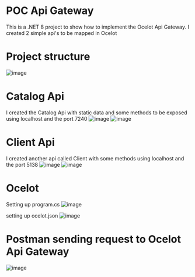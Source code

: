 # POC Api Gateway
This is a .NET 8 project to show how to implement the Ocelot Api Gateway.
I created 2 simple api's to be mapped in Ocelot

# Project structure
![image](https://github.com/user-attachments/assets/d07f5aa1-5831-4725-b885-2f5b2642684a)

# Catalog Api
I created the Catalog Api with static data and some methods to be exposed using localhost and the port 7240
![image](https://github.com/user-attachments/assets/d6f227a2-e052-4c4b-9984-15d7fa1cc992)
![image](https://github.com/user-attachments/assets/5c6b8330-d96b-448a-a1b5-5685a14d8580)

# Client Api
I created another api called Client with some methods using localhost and the port 5138
![image](https://github.com/user-attachments/assets/d678b192-879f-4f7e-a0de-7fb3ef3f5051)
![image](https://github.com/user-attachments/assets/5286090e-ee4d-40de-a573-1424c3c3d5aa)

# Ocelot
Setting up program.cs
![image](https://github.com/user-attachments/assets/d4dab176-4789-4145-9f13-5a0a3f2c32bb)

setting up ocelot.json
![image](https://github.com/user-attachments/assets/f8394550-0e92-4e6a-92be-10484919b5b7)

# Postman sending request to Ocelot Api Gateway
![image](https://github.com/user-attachments/assets/aad40bd6-33be-480d-89d9-613385993494)
